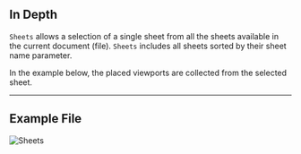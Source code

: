 ## In Depth
`Sheets` allows a selection of a single sheet from all the sheets available in the current document (file). `Sheets` includes all sheets sorted by their sheet name parameter.

In the example below, the placed viewports are collected from the selected sheet.


___
## Example File

![Sheets](./DSRevitNodesUI.Sheets_img.jpg)